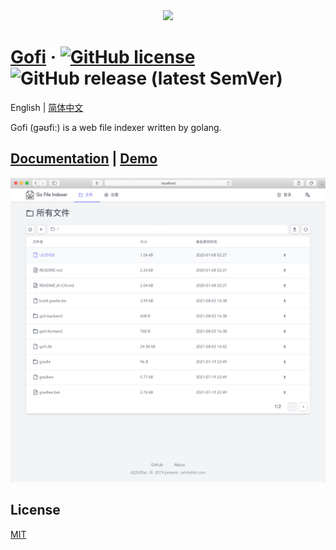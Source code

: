 <div align="center">
<img src="./preview/logo.png">
</div>

# [Gofi](https://gofi.calmlyfish.com) &middot; [![GitHub license](https://img.shields.io/badge/license-MIT-blue.svg)](https://github.com/Sloaix/Gofi/blob/master/LICENSE) ![GitHub release (latest SemVer)](https://img.shields.io/github/v/release/Sloaix/Gofi)

English | [简体中文](./README.zh-CN.md)

Gofi (gəʊfi:) is a web file indexer written by golang.

## [Documentation](https://gofi.calmlyfish.com) | [Demo](http://gofi-demo.calmlyfish.com)

![preview](./preview/preview.png)

## License

[MIT](./LICENSE)
